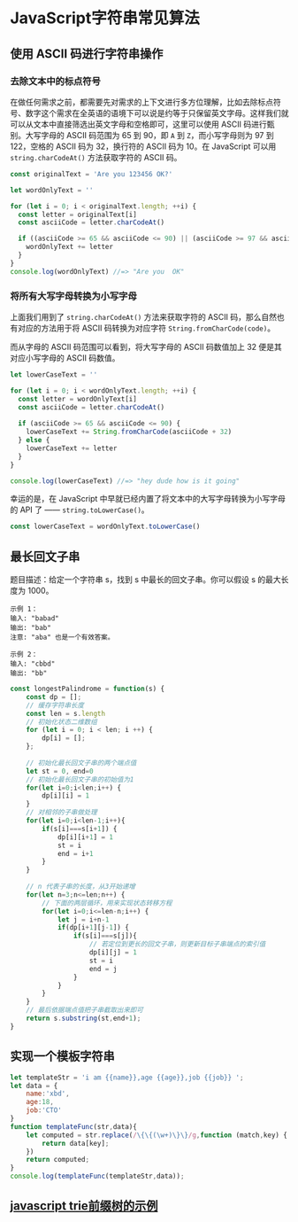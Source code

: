 # JavaScript字符串常见算法

## 使用 ASCII 码进行字符串操作

### 去除文本中的标点符号

在做任何需求之前，都需要先对需求的上下文进行多方位理解，比如去除标点符号、数字这个需求在全英语的语境下可以说是约等于只保留英文字母。这样我们就可以从文本中直接筛选出英文字母和空格即可，这里可以使用 ASCII 码进行甄别。大写字母的 ASCII 码范围为 65 到 90，即 `A` 到 `Z`，而小写字母则为 97 到 122，空格的 ASCII 码为 32，换行符的 ASCII 码为 10。在 JavaScript 可以用 `string.charCodeAt()` 方法获取字符的 ASCII 码。

```js
const originalText = 'Are you 123456 OK?'

let wordOnlyText = ''

for (let i = 0; i < originalText.length; ++i) {
  const letter = originalText[i]
  const asciiCode = letter.charCodeAt()

  if ((asciiCode >= 65 && asciiCode <= 90) || (asciiCode >= 97 && asciiCode <= 122) || asciiCode === 32) {
    wordOnlyText += letter
  }
}
console.log(wordOnlyText) //=> "Are you  OK"
```

### 将所有大写字母转换为小写字母

上面我们用到了 `string.charCodeAt()` 方法来获取字符的 ASCII 码，那么自然也有对应的方法用于将 ASCII 码转换为对应字符 `String.fromCharCode(code)`。

而从字母的 ASCII 码范围可以看到，将大写字母的 ASCII 码数值加上 32 便是其对应小写字母的 ASCII 码数值。

```js
let lowerCaseText = ''

for (let i = 0; i < wordOnlyText.length; ++i) {
  const letter = wordOnlyText[i]
  const asciiCode = letter.charCodeAt()
  
  if (asciiCode >= 65 && asciiCode <= 90) {
    lowerCaseText += String.fromCharCode(asciiCode + 32)
  } else {
    lowerCaseText += letter
  }
}

console.log(lowerCaseText) //=> "hey dude how is it going"
```

幸运的是，在 JavaScript 中早就已经内置了将文本中的大写字母转换为小写字母的 API 了 —— `string.toLowerCase()`。

```js
const lowerCaseText = wordOnlyText.toLowerCase()
```

## 最长回文子串

题目描述：给定一个字符串 s，找到 s 中最长的回文子串。你可以假设 s 的最大长度为 1000。

```
示例 1：
输入: "babad"
输出: "bab"
注意: "aba" 也是一个有效答案。

示例 2：
输入: "cbbd"
输出: "bb"
```

```js
const longestPalindrome = function(s) {
    const dp = [];
    // 缓存字符串长度
    const len = s.length
    // 初始化状态二维数组
    for (let i = 0; i < len; i ++) {
        dp[i] = [];
    };
    
    // 初始化最长回文子串的两个端点值
    let st = 0, end=0
    // 初始化最长回文子串的初始值为1
    for(let i=0;i<len;i++) {
        dp[i][i] = 1
    }
    // 对相邻的子串做处理
    for(let i=0;i<len-1;i++){
        if(s[i]===s[i+1]) {
            dp[i][i+1] = 1
            st = i 
            end = i+1
        }
    }
    
    // n 代表子串的长度，从3开始递增
    for(let n=3;n<=len;n++) {
        // 下面的两层循环，用来实现状态转移方程
        for(let i=0;i<=len-n;i++) {
            let j = i+n-1
            if(dp[i+1][j-1]) {
                if(s[i]===s[j]){
                    // 若定位到更长的回文子串，则更新目标子串端点的索引值
                    dp[i][j] = 1
                    st = i 
                    end = j
                }
            }
        }
    }
    // 最后依据端点值把子串截取出来即可
    return s.substring(st,end+1);
}
```

## 实现一个模板字符串

```js
let templateStr = 'i am {{name}},age {{age}},job {{job}} ';
let data = {
    name:'xbd',
    age:18,
    job:'CTO'
}
function templateFunc(str,data){
    let computed = str.replace(/\{\{(\w+)\}\}/g,function (match,key) {
        return data[key];
    })
    return computed;
}
console.log(templateFunc(templateStr,data));
```

## [javascript trie前缀树的示例](https://www.jb51.net/article/133915.htm)

